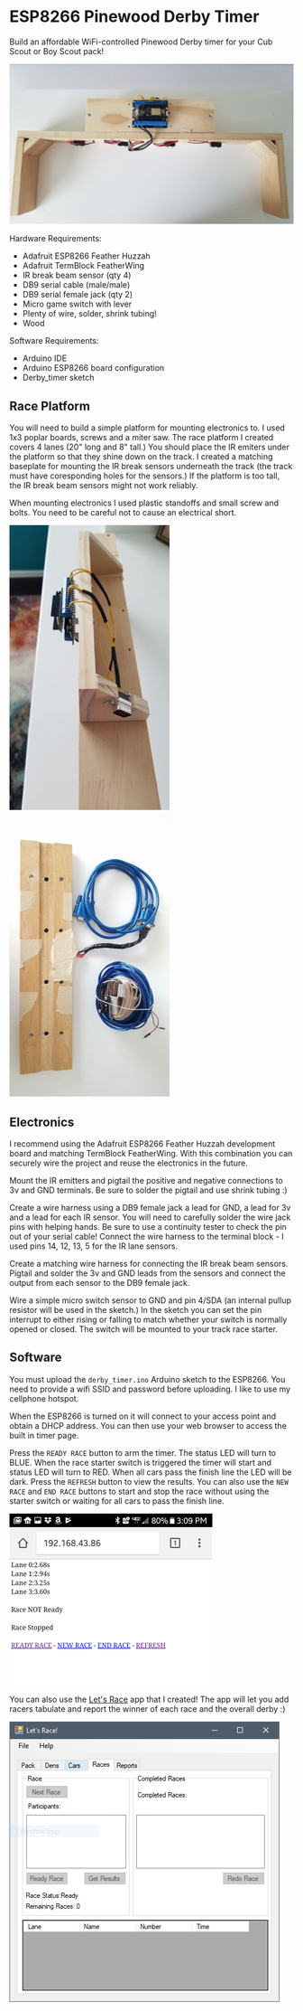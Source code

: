# ESP8266 Pinewood Derby Timer #

Build an affordable WiFi-controlled Pinewood Derby timer for your Cub Scout or Boy Scout pack!

 ![timer1](images/timer1.jpg)

Hardware Requirements:
* Adafruit ESP8266 Feather Huzzah
* Adafruit TermBlock FeatherWing
* IR break beam sensor (qty 4)
* DB9 serial cable (male/male)
* DB9 serial female jack (qty 2) 
* Micro game switch with lever
* Plenty of wire, solder, shrink tubing!
* Wood

Software Requirements:
* Arduino IDE
* Arduino ESP8266 board configuration
* Derby_timer sketch 

## Race Platform ##

You will need to build a simple platform for mounting electronics to. I used 1x3 poplar boards, screws and a miter saw. The race platform I created covers 4 lanes (20" long and 8" tall.) You should place the IR emiters under the platform so that they shine down on the track. I created a matching baseplate for mounting the IR break sensors underneath the track (the track must have coresponding holes for the sensors.) If the platform is too tall, the IR break beam sensors might not work reliably. 

When mounting electronics I used plastic standoffs and small screw and bolts. You need to be careful not to cause an electrical short.

![timer2](images/timer2.jpg) ![timer3](images/timer3.jpg)



## Electronics ##

I recommend using the Adafruit ESP8266 Feather Huzzah development board and matching TermBlock FeatherWing. With this combination you can securely wire the project and reuse the electronics in the future.

Mount the IR emitters and pigtail the positive and negative connections to 3v and GND terminals. Be sure to solder the pigtail and use shrink tubing :)

Create a wire harness using a DB9 female jack a lead for GND, a lead for 3v and a lead for each IR sensor. You will need to carefully solder the wire jack pins with helping hands. Be sure to use a continuity tester to check the pin out of your serial cable! Connect the wire harness to the terminal block - I used pins 14, 12, 13, 5 for the IR lane sensors.

Create a matching wire harness for connecting the IR break beam sensors. Pigtail and solder the 3v and GND leads from the sensors and connect the output from each sensor to the DB9 female jack.

Wire a simple micro switch sensor to GND and pin 4/SDA (an internal pullup resistor will be used in the sketch.) In the sketch you can set the pin interrupt to either rising or falling to match whether your switch is normally opened or closed. The switch will be mounted to your track race starter.


## Software ##

You must upload the `derby_timer.ino` Arduino sketch to the ESP8266. You need to provide a wifi SSID and password before uploading. I like to use my cellphone hotspot.

When the ESP8266 is turned on it will connect to your access point and obtain a DHCP address. You can then use your web browser to access the built in timer page.

Press the `READY RACE` button to arm the timer. The status LED will turn to BLUE. When the race starter switch is triggered the timer will start and status LED will turn to RED. When all cars pass the finish line the LED will be dark. Press the `REFRESH` button to view the results. You can also use the `NEW RACE` and `END RACE` buttons to start and stop the race without using the starter switch or waiting for all cars to pass the finish line.

![racepage](images/racepage.png) 

You can also use the [Let's Race](https://github.com/jgalentine007/esp8266_derby_app) app that I created! The app will let you add racers tabulate and report the winner of each race and the overall derby :)

![letsrace](images/letsrace.png)